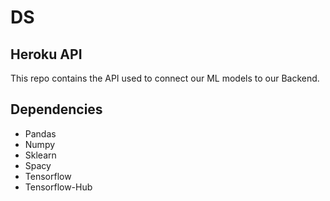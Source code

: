 # DS

## Heroku API

This repo contains the API used to connect our ML models to our Backend.

## Dependencies

* Pandas
* Numpy
* Sklearn
* Spacy
* Tensorflow
* Tensorflow-Hub
